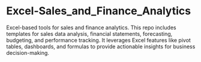 # Excel-Sales_and_Finance_Analytics
Excel-based tools for sales and finance analytics. This repo includes templates for sales data analysis, financial statements, forecasting, budgeting, and performance tracking. It leverages Excel features like pivot tables, dashboards, and formulas to provide actionable insights for business decision-making.

